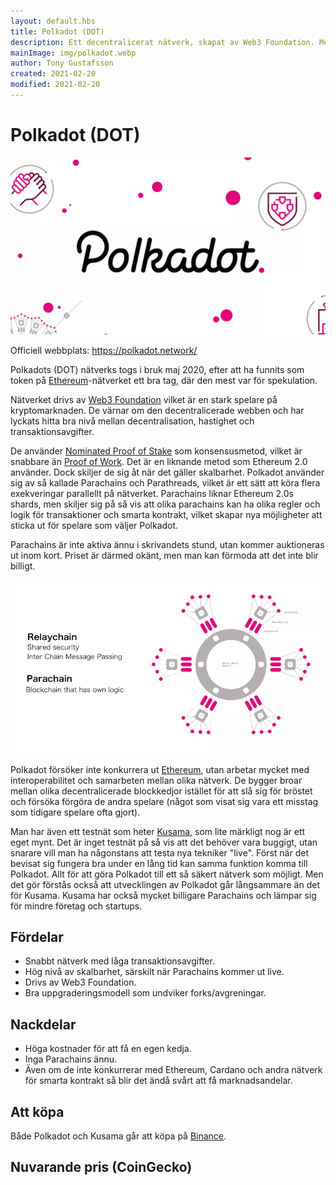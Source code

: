 ```yaml
---
layout: default.hbs
title: Polkadot (DOT)
description: Ett decentralicerat nätverk, skapat av Web3 Foundation. Med Parachains, PoS och interoperabilitet med andra nätverk har man lyckats med något som få andra gjort.
mainImage: img/polkadot.webp
author: Tony Gustafsson
created: 2021-02-20
modified: 2021-02-20
---
```


# Polkadot (DOT)

![Polkadot](../img/polkadot.webp 'Polkadot')

Officiell webbplats: https://polkadot.network/

Polkadots (DOT) nätverks togs i bruk maj 2020, efter att ha funnits som token på [Ethereum](/kryptovalutor/ethereum.html)-nätverket ett bra tag, där den mest var för spekulation.

Nätverket drivs av [Web3 Foundation](https://web3.foundation/) vilket är en stark spelare på kryptomarknaden. De värnar om den decentralicerade webben och har lyckats hitta bra nivå mellan decentralisation, hastighet och transaktionsavgifter.

De använder [Nominated Proof of Stake](/tekniker/proof-of-stake.html) som konsensusmetod, vilket är snabbare än [Proof of Work](/tekniker/proof-of-work.html). Det är en liknande metod som Ethereum 2.0 använder. Dock skiljer de sig åt när det gäller skalbarhet. Polkadot använder sig av så kallade Parachains och Parathreads, vilket är ett sätt att köra flera exekveringar parallellt på nätverket. Parachains liknar Ethereum 2.0s shards, men skiljer sig på så vis att olika parachains kan ha olika regler och logik för transaktioner och smarta kontrakt, vilket skapar nya möjligheter att sticka ut för spelare som väljer Polkadot.

Parachains är inte aktiva ännu i skrivandets stund, utan kommer auktioneras ut inom kort. Priset är därmed okänt, men man kan förmoda att det inte blir billigt.

![Polkadot Parachains](../img/polkadot-parachains.webp 'Polkadot Parachains')

Polkadot försöker inte konkurrera ut [Ethereum](/kryptovalutor/ethereum.html), utan arbetar mycket med interoperabilitet och samarbeten mellan olika nätverk. De bygger broar mellan olika decentralicerade blockkedjor istället för att slå sig för bröstet och försöka förgöra de andra spelare (något som visat sig vara ett misstag som tidigare spelare ofta gjort).

Man har även ett testnät som heter [Kusama](https://kusama.network/), som lite märkligt nog är ett eget mynt. Det är inget testnät på så vis att det behöver vara buggigt, utan snarare vill man ha någonstans att testa nya tekniker "live". Först när det bevisat sig fungera bra under en lång tid kan samma funktion komma till Polkadot. Allt för att göra Polkadot till ett så säkert nätverk som möjligt. Men det gör förstås också att utvecklingen av Polkadot går långsammare än det för Kusama. Kusama har också mycket billigare Parachains och lämpar sig för mindre företag och startups.

## Fördelar

-   Snabbt nätverk med låga transaktionsavgifter.
-   Hög nivå av skalbarhet, särskilt när Parachains kommer ut live.
-   Drivs av Web3 Foundation.
-   Bra uppgraderingsmodell som undviker forks/avgreningar.

## Nackdelar

-   Höga kostnader för att få en egen kedja.
-   Inga Parachains ännu.
-   Även om de inte konkurrerar med Ethereum, Cardano och andra nätverk för smarta kontrakt så blir det ändå svårt att få marknadsandelar.

## Att köpa

Både Polkadot och Kusama går att köpa på [Binance](https://www.binance.com).

## Nuvarande pris (CoinGecko)

<script src="https://widgets.coingecko.com/coingecko-coin-ticker-widget.js"></script>

<coingecko-coin-ticker-widget currency="sek" coin-id="polkadot" locale="en"></coingecko-coin-ticker-widget>

<coingecko-coin-ticker-widget currency="sek" coin-id="kusama" locale="en"></coingecko-coin-ticker-widget>

